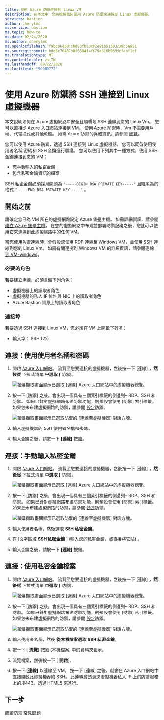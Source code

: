 ```yaml
---
title: 使用 Azure 防禦連接到 Linux VM
description: 在本文中，您將瞭解如何使用 Azure 防禦來連線至 Linux 虛擬機器。
services: bastion
author: cherylmc
ms.service: bastion
ms.topic: how-to
ms.date: 02/24/2020
ms.author: cherylmc
ms.openlocfilehash: f9bc06e58fcbd93fba0c92e91b51503239b5a951
ms.sourcegitcommit: bdd5c76457b0f0504f4f679a316b959dcfabf1ef
ms.translationtype: MT
ms.contentlocale: zh-TW
ms.lasthandoff: 09/22/2020
ms.locfileid: "90980772"
---
```

# <a name="connect-using-ssh-to-a-linux-virtual-machine-using-azure-bastion"></a>使用 Azure 防禦將 SSH 連接到 Linux 虛擬機器

本文說明如何在 Azure 虛擬網路中安全且順暢地 SSH 連線到您的 Linux Vm。 您可以直接從 Azure 入口網站連接到 VM。 使用 Azure 防禦時，Vm 不需要用戶端、代理程式或其他軟體。 如需 Azure 防禦的詳細資訊，請參閱 [總覽](bastion-overview.md)。

您可以使用 Azure 防禦，透過 SSH 連接到 Linux 虛擬機器。 您可以同時使用使用者名稱/密碼和 SSH 金鑰進行驗證。 您可以使用下列其中一種方式，使用 SSH 金鑰連接到您的 VM：

* 您手動輸入的私密金鑰
* 包含私密金鑰資訊的檔案

SSH 私密金鑰必須採用開頭為  `"-----BEGIN RSA PRIVATE KEY-----"` 且結尾為的格式 `"-----END RSA PRIVATE KEY-----"` 。

## <a name="before-you-begin"></a>開始之前

請確定您已為 VM 所在的虛擬網路設定 Azure 堡壘主機。 如需詳細資訊，請參閱 [建立 Azure 堡壘主機](bastion-create-host-portal.md)。 在您的虛擬網路中布建並部署防禦服務之後，您就可以使用它來連線到此虛擬網路中的任何 VM。 

當您使用防禦連線時，會假設您使用 RDP 連線至 Windows VM，並使用 SSH 連線到您的 Linux Vm。 如需有關連接到 Windows VM 的詳細資訊，請參閱連線 [到 VM-windows](bastion-connect-vm-rdp.md)。

### <a name="required-roles"></a>必要的角色

若要建立連線，必須具備下列角色：

* 虛擬機器上的讀取者角色
* 虛擬機器的私人 IP 位址與 NIC 上的讀取者角色
* Azure Bastion 資源上的讀取者角色

### <a name="ports"></a>連接埠

若要透過 SSH 連接到 Linux VM，您必須在 VM 上開啟下列埠：

* 輸入埠： SSH (22) 

## <a name="connect-using-username-and-password"></a><a name="username"></a>連接：使用使用者名稱和密碼

1. 開啟 [Azure 入口網站](https://portal.azure.com)。 流覽至您要連接的虛擬機器，然後按一下 [連線] **，然後從** 下拉式清單 **中選取 [** 防禦]。

   ![螢幕擷取畫面顯示已選取 [連線] Azure 入口網站中的虛擬機器總覽。](./media/bastion-connect-vm-ssh/connect.png)
1. 按一下 [防禦] 之後，會出現一個具有三個索引標籤的側邊列– RDP、SSH 和防禦。 如果已針對虛擬網路布建防禦功能，則預設會使用 [防禦] 索引標籤。 如果您未布建虛擬網路的防禦，請參閱 [設定](bastion-create-host-portal.md)防禦。

   ![螢幕擷取畫面顯示已選取防禦的 [連線至虛擬機器] 對話方塊。](./media/bastion-connect-vm-ssh/bastion.png)
1. 輸入虛擬機器的 SSH 使用者名稱和密碼。
1. 輸入金鑰之後，請按一下 **[連線]** 按鈕。

## <a name="connect-manually-enter-a-private-key"></a><a name="privatekey"></a>連接：手動輸入私密金鑰

1. 開啟 [Azure 入口網站](https://portal.azure.com)。 流覽至您要連接的虛擬機器，然後按一下 [連線] **，然後從** 下拉式清單 **中選取 [** 防禦]。

   ![螢幕擷取畫面顯示已選取 [連線] Azure 入口網站中的虛擬機器總覽。](./media/bastion-connect-vm-ssh/connect.png)
1. 按一下 [防禦] 之後，會出現一個具有三個索引標籤的側邊列– RDP、SSH 和防禦。 如果已針對虛擬網路布建防禦功能，則預設會使用 [防禦] 索引標籤。 如果您未布建虛擬網路的防禦，請參閱 [設定](bastion-create-host-portal.md)防禦。

   ![螢幕擷取畫面顯示已選取防禦的 [連線至虛擬機器] 對話方塊。](./media/bastion-connect-vm-ssh/bastion.png)
1. 輸入使用者名稱，然後選取 **SSH 私密金鑰**。
1. 在 [文字區域 **SSH 私密金鑰** ] (輸入您的私密金鑰，或直接將它貼) 。
1. 輸入金鑰之後，請按一下 **[連線]** 按鈕。

## <a name="connect-using-a-private-key-file"></a><a name="ssh"></a>連接：使用私密金鑰檔案

1. 開啟 [Azure 入口網站](https://portal.azure.com)。 流覽至您要連接的虛擬機器，然後按一下 [連線] **，然後從** 下拉式清單 **中選取 [** 防禦]。

   ![螢幕擷取畫面顯示已選取 [連線] Azure 入口網站中的虛擬機器總覽。](./media/bastion-connect-vm-ssh/connect.png)
1. 按一下 [防禦] 之後，會出現一個具有三個索引標籤的側邊列– RDP、SSH 和防禦。 如果已針對虛擬網路布建防禦功能，則預設會使用 [防禦] 索引標籤。 如果您未布建虛擬網路的防禦，請參閱 [設定](bastion-create-host-portal.md)防禦。

   ![螢幕擷取畫面顯示已選取防禦的 [連線至虛擬機器] 對話方塊。](./media/bastion-connect-vm-ssh/bastion.png)
1. 輸入使用者名稱，然後 **從本機檔案選取 SSH 私密金鑰**。
1. 按一下 [ **流覽]** 按鈕 (本機檔案) 中的資料夾圖示。
1. 流覽檔案，然後按一下 [ **開啟**]。
1. 按一下 **[連線]** 以連線至 VM。 按一下 [連線] 之後，就會在 Azure 入口網站中直接開啟此虛擬機器的 SSH。 此連線會透過您虛擬機器私人 IP 上的防禦服務上的埠443，透過 HTML5 來進行。

## <a name="next-steps"></a>下一步

閱讀防禦 [常見問題](bastion-faq.md)
